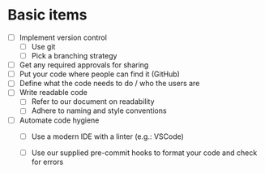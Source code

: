 # Basic items

- [ ] Implement version control 
    - [ ] Use git
    - [ ] Pick a branching strategy
- [ ] Get any required approvals for sharing
- [ ] Put your code where people can find it (GitHub)
- [ ] Define what the code needs to do / who the users are
- [ ] Write readable code
    - [ ] Refer to our document on readability
    - [ ] Adhere to naming and style conventions
- [ ] Automate code hygiene
    - [ ] Use a modern IDE with a linter (e.g.: VSCode)
    - [ ] Use our supplied pre-commit hooks to format your code and check for errors


